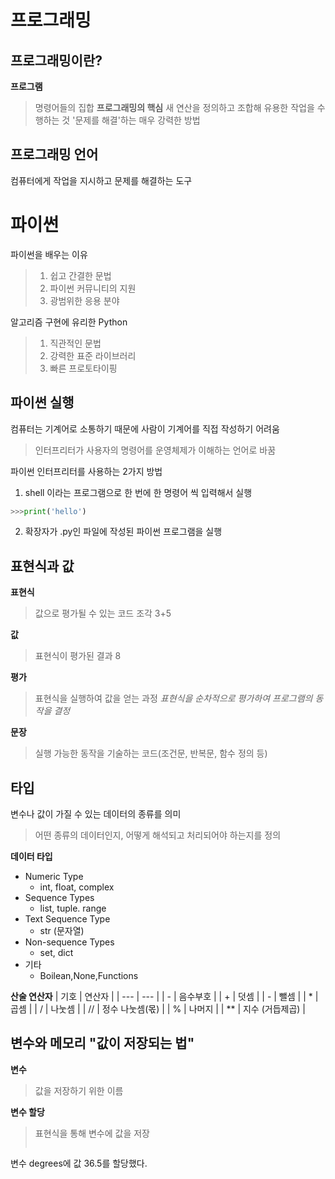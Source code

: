 # 프로그래밍
 ##  프로그래밍이란?
 **프로그램**
 >명령어들의 집합
**프로그래밍의 핵심**
> 새 연산을 정의하고 조합해 유용한 작업을 수행하는 것
> '문제를 해결'하는 매우 강력한 방법
 ## 프로그래밍 언어
 컴퓨터에게 작업을 지시하고 문제를 해결하는 도구
# 파이썬
파이썬을 배우는 이유
> 1. 쉽고 간결한 문법
> 2. 파이썬 커뮤니티의 지원
> 3. 광범위한 응용 분야

알고리즘 구현에 유리한 Python
> 1. 직관적인 문법 
> 2. 강력한 표준 라이브러리
> 3. 빠른 프로토타이핑

## 파이썬 실행
컴퓨터는 기계어로 소통하기 때문에 사람이 기계어를 직접 작성하기 어려움
> 인터프리터가 사용자의 명령어를 운영체제가 이해하는 언어로 바꿈
> 

파이썬 인터프리터를 사용하는 2가지 방법 
1. shell 이라는 프로그램으로 한 번에 한 명령어 씩 입력해서 실행
```python -i
>>>print('hello')
```

2. 확장자가 .py인 파일에 작성된 파이썬 프로그램을 실행

## 표현식과 값
**표현식**
> 값으로 평가될 수 있는 코드 조각 
> 3+5

**값**
> 표현식이 평가된 결과
> 8
>
**평가**
> 표현식을 실행하여 값을 얻는 과정
> *표현식을 순차적으로 평가하여 프로그램의 동작을 결정*

**문장**
> 실행 가능한 동작을 기술하는 코드(조건문, 반복문, 함수 정의 등)

## 타입
변수나 값이 가질 수 있는 데이터의 종류를 의미
> 어떤 종류의 데이터인지, 어떻게 해석되고 처리되어야 하는지를 정의

**데이터 타입**
- Numeric Type
  - int, float, complex
- Sequence Types
  - list, tuple. range
- Text Sequence Type
  - str (문자열)
- Non-sequence Types
  - set, dict
- 기타 
  - Boilean,None,Functions

**산술 연산자**
| 기호 | 연산자 |
| --- | --- |
| - | 음수부호 |
| + | 덧셈 |
| - | 뺄셈 |
| * | 곱셈 |
| / | 나눗셈 |
| // | 정수 나눗셈(몫) |
| % | 나머지 |
| **  | 지수 (거듭제곱) |

## 변수와 메모리 "값이 저장되는 법"
**변수**
> 값을 저장하기 위한 이름 
>
**변수 할당**
> 표현식을 통해 변수에 값을 저장
> ``` degrees=36.5
변수 degrees에 값 36.5를 할당했다.